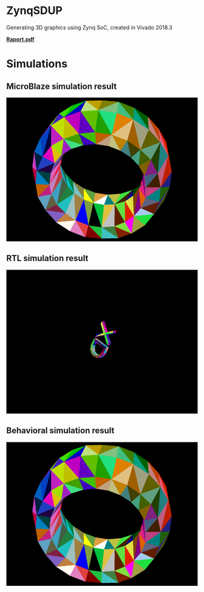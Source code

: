 # ZynqSDUP
Generating 3D graphics using Zynq SoC, created in Vivado 2018.3

[**Raport.pdf**](docs/raport.pdf)

# Simulations
## MicroBlaze simulation result
![](sim/results/ub_tb_image.bmp)
## RTL simulation result
![](sim/results/gpu_tb_image.bmp)
## Behavioral simulation result
![](sim/results/behav_tb_image_0.bmp)

